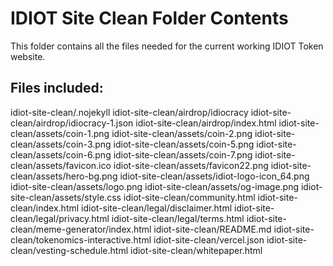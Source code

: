 # IDIOT Site Clean Folder Contents

This folder contains all the files needed for the current working IDIOT Token website.

## Files included:
idiot-site-clean/.nojekyll
idiot-site-clean/airdrop/idiocracy
idiot-site-clean/airdrop/idiocracy-1.json
idiot-site-clean/airdrop/index.html
idiot-site-clean/assets/coin-1.png
idiot-site-clean/assets/coin-2.png
idiot-site-clean/assets/coin-3.png
idiot-site-clean/assets/coin-5.png
idiot-site-clean/assets/coin-6.png
idiot-site-clean/assets/coin-7.png
idiot-site-clean/assets/favicon.ico
idiot-site-clean/assets/favicon22.png
idiot-site-clean/assets/hero-bg.png
idiot-site-clean/assets/idiot-logo-icon_64.png
idiot-site-clean/assets/logo.png
idiot-site-clean/assets/og-image.png
idiot-site-clean/assets/style.css
idiot-site-clean/community.html
idiot-site-clean/index.html
idiot-site-clean/legal/disclaimer.html
idiot-site-clean/legal/privacy.html
idiot-site-clean/legal/terms.html
idiot-site-clean/meme-generator/index.html
idiot-site-clean/README.md
idiot-site-clean/tokenomics-interactive.html
idiot-site-clean/vercel.json
idiot-site-clean/vesting-schedule.html
idiot-site-clean/whitepaper.html
